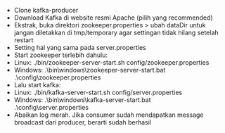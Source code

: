 - Clone kafka-producer
- Download Kafka di website resmi Apache (pilih yang recommended)
- Ekstrak, buka direktori zookeeper.properties > ubah dataDir untuk jangan diletakkan di tmp/temporary agar settingan tidak hilang setelah restart
- Setting hal yang sama pada server.properties
- Start zookeeper terlebih dahulu:
- Linux: ./bin/zookeeper-server-start.sh config/zookeeper.properties
- Windows: .\bin\windows\zookeeper-server-start.bat .\config\zookeeper.properties
- Lalu start kafka:
- Linux: ./bin/kafka-server-start.sh config/server.properties
- Windows: .\bin\windows\kafka-server-start.bat .\config\server.properties
- Abaikan log merah. Jika consumer sudah mendapatkan message broadcast dari producer, berarti sudah berhasil